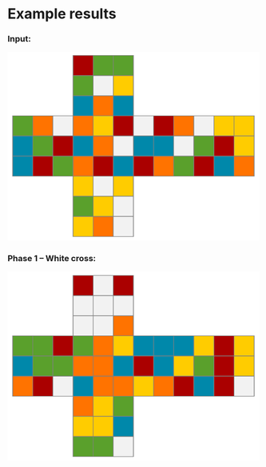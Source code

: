 # Example results

### Input:
![](./input.svg)

### Phase 1 – White cross:
![](./phase1.svg)

<!-- 
### Solved
![](./solved.svg)
-->
